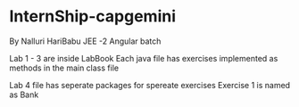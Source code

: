 # InternShip-capgemini

By 
Nalluri HariBabu
JEE -2 Angular batch

Lab 1 - 3 are inside LabBook 
      Each java file has exercises implemented as methods in the main class file

Lab 4 file has seperate packages for spereate exercises Exercise 1 is named as Bank
